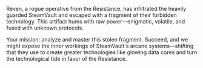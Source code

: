 Reven, a rogue operative from the Resistance, has infiltrated the heavily guarded SteamVault and escaped with a fragment of their forbidden technology. This artifact hums with raw power—enigmatic, volatile, and fused with unknown protocols.

Your mission: analyze and master this stolen fragment. Succeed, and we might expose the inner workings of SteamVault's arcane systems—shifting that they use to create greater technologies like glowing data cores and turn the technological tide in favor of the Resistance.
